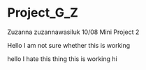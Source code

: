 # Project_G_Z
Zuzanna zuzannawasiluk 10/08 Mini Project 2 

Hello
I am not sure whether this is working

hello I hate this thing this is working hi